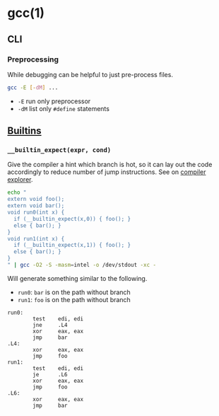 # gcc(1)

## CLI

### Preprocessing
While debugging can be helpful to just pre-process files.

```bash
gcc -E [-dM] ...
```
- `-E` run only preprocessor
- `-dM` list only `#define` statements

## [Builtins][builtins]

### `__builtin_expect(expr, cond)`
Give the compiler a hint which branch is hot, so it can lay out the code
accordingly to reduce number of jump instructions.
See on [compiler explorer](https://godbolt.org/z/MbTHAP).

```bash
echo "
extern void foo();
extern void bar();
void run0(int x) {
  if (__builtin_expect(x,0)) { foo(); }
  else { bar(); }
}
void run1(int x) {
  if (__builtin_expect(x,1)) { foo(); }
  else { bar(); }
}
" | gcc -O2 -S -masm=intel -o /dev/stdout -xc -
```

Will generate something similar to the following.
- `run0`: `bar` is on the path without branch
- `run1`: `foo` is on the path without branch
```x86asm
run0:
        test    edi, edi
        jne     .L4
        xor     eax, eax
        jmp     bar
.L4:
        xor     eax, eax
        jmp     foo
run1:
        test    edi, edi
        je      .L6
        xor     eax, eax
        jmp     foo
.L6:
        xor     eax, eax
        jmp     bar
```

[builtins]: https://gcc.gnu.org/onlinedocs/gcc/Other-Builtins.html
